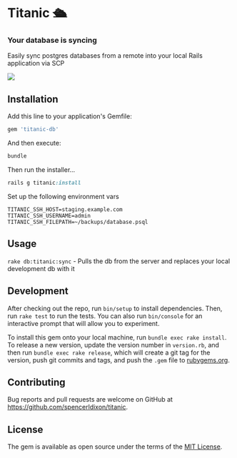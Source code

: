 # Titanic 🛳
### Your database is syncing

Easily sync postgres databases from a remote into your local Rails application via SCP

![](https://media.giphy.com/media/OJw4CDbtu0jde/giphy.gif)

## Installation

Add this line to your application's Gemfile:

```ruby
gem 'titanic-db'
```

And then execute:

```ruby
bundle
```

Then run the installer...

```ruby
rails g titanic:install
```

Set up the following environment vars

```
TITANIC_SSH_HOST=staging.example.com
TITANIC_SSH_USERNAME=admin
TITANIC_SSH_FILEPATH=~/backups/database.psql
```

## Usage

`rake db:titanic:sync` - Pulls the db from the server and replaces your local development db with it

## Development

After checking out the repo, run `bin/setup` to install dependencies. Then, run `rake test` to run the tests. You can also run `bin/console` for an interactive prompt that will allow you to experiment.

To install this gem onto your local machine, run `bundle exec rake install`. To release a new version, update the version number in `version.rb`, and then run `bundle exec rake release`, which will create a git tag for the version, push git commits and tags, and push the `.gem` file to [rubygems.org](https://rubygems.org).

## Contributing

Bug reports and pull requests are welcome on GitHub at https://github.com/spencerldixon/titanic.


## License

The gem is available as open source under the terms of the [MIT License](http://opensource.org/licenses/MIT).

